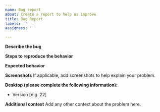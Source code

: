 ```yaml
---
name: Bug report
about: Create a report to help us improve
title: Bug Report
labels: ''
assignees: ''

---
```


**Describe the bug**

**Steps to reproduce the behavior**

**Expected behavior**

**Screenshots**
If applicable, add screenshots to help explain your problem.

**Desktop (please complete the following information):**
 - Version [e.g. 22]

**Additional context**
Add any other context about the problem here.
